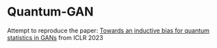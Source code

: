 # Quantum-GAN

Attempt to reproduce the paper: [Towards an inductive bias for quantum statistics in GANs](https://openreview.net/forum?id=emPnxmK5Jlp) from ICLR 2023
